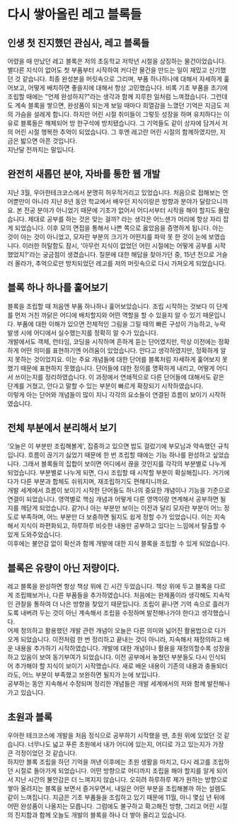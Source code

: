 # 다시 쌓아올린 레고 블록들
 
## 인생 첫 진지했던 관심사, 레고 블록들
 
어렸을 때 만났던 레고 블록은 저의 초등학교 저학년 시절을 상징하는 물건이었습니다.  
별다른 지식이 없어도 첫 부품부터 시작하여 커다란 물건을 만드는 일이 재밌고 신기했던 것 같습니다.
최종 완성본을 머릿속으로 그리며, 부품 하나하나에 대해서 자세하게 훑어보고, 어떻게 배치하면 좋을지에 대해서 항상 고민했습니다.
비록 기초 부품을 초기에 조립할 때에는 "언제 완성하지?"라는 생각과 함께 지루한 일처럼 느껴졌습니다.
그런데도 계속 블록을 쌓으면, 완성품이 되는게 보일 때마다 희열감을 느꼈던 기억은 지금도 저의 가슴을 설레게 합니다.
하지만 어린 시절 취미들이 그렇듯 성장을 하며 유치하다는 이유로 블록들은 해체되어 방 한구석에 방치됐습니다.
그 기억들도 같이 상자에 담겨서 저의 어린 시절 행복한 추억이 되었습니다.
그 후엔 레고란 어린 시절의 함께하였지만, 지금은 밟으면 아픈 것입니다.  
지난달 전까지는 말입니다.
 
## 완전히 새롭던 분야, 자바를 통한 웹 개발
 
지난 3월, 우아한테크코스에서 분명히 허우적거리고 있었습니다.
처음으로 접해보는 언어뿐만이 아니라 지난 8년 동안 학교에서 배우던 지식이랑은 방향과 분야가 달랐으니까요.
본 전공 분야가 아니었기 때문에 기초가 없어서 어디서부터 시작을 해야 할지도 몰랐습니다.
제대로 공부를 하는 것은 맞는 걸까? 라는 생각은 어느샌가 머리에 항상 자리 잡게 되었습니다.
이후 모의 면접을 통해서 나쁜 쪽으로 옳았음을 증명하게 됩니다.
아는 것이 아는 것이 아니었고, 모자란 부분의 크기가 어떤지를 파악 못 한 것이 눈에 보였습니다.
이러한 허탈함도 잠시, '아무런 지식이 없었던 어린 시절에는 어떻게 공부를 시작했었지?'라는 궁금점이 생겼습니다.
질문에 대한 해답을 찾아가던 중, 15년 전으로 거슬러 올라가, 추억으로만 방치되었던 레고를 저의 머릿속으로 다시 가져오게 되었습니다.
 
## 블록 하나 하나를 훝어보기
 
블록을 조립할 때 처음엔 부품 하나하나 훑어보았습니다.
조립 시작하는 것보다 이 단계를 먼저 거친 까닭은 어디에 배치할지와 어떤 역할을 할 수 있을지 알 수 있기 때문입니다.
부품에 대한 이해가 있으면 전체적인 그림을 그릴 때의 빠른 구성이 가능하고, 누락 발생 시에 어디에서 실수했는지를 정확히 알 수가 있습니다.  
개발에서도 객체, 런타임, 코딩을 시작하며 흔하게 듣는 단어였지만, 막상 이전에는 정확하게 어떤 의미를 표현하기엔 어려움이 있었습니다.
안다고 생각하였지만, 정확하게 알지 못하는 것이었지요.
이는 주요 개념들에 대한 단어를 블록처럼 자세하게 훑어보지 못했기 때문에 표현하지 못했습니다.
단어들에 대한 정의를 명확하게 내리고, 어떻게 어디서 쓰이는지를 정리하였습니다.
이 과정에서 연쇄적으로 다른 단어들에 대해서도 같은 단계를 거쳤고, 안다고 말할 수 있는 부분이 빠르게 확장되기 시작하였습니다.  
이렇게 아는 단어와 개념들이 많이 지니 각각의 요소들이 연결된 흐름이 보이기 시작하였습니다.
 
## 전체 부분에서 분리해서 보기
 
‘오늘은 이 부분만 조립해볼게', 집중하고 있으면 밥도 걸렀기에 부모님과 약속했던 규칙입니다.
흐름이 끊기기 싫었기 때문에 한 번 조립할 때에는 기능 하나를 완성하고 싶었습니다.
그래서 블록들의 집합이 보이면 어디에서 끊을 것인지를 각각의 부분별로 나누게 되었습니다.
부분별로 나누게 되면, 다시 조립할 때 시작할 부분이 확실해집니다.
거기에다가 다른 부분과 합체도 쉬워지며, 재조립하기도 편해지니까요.  
개발 세계에서 흐름이 보이기 시작한 단어들도 하나의 중요한 개념이나 기능을 기준으로 연결이 되었습니다.
영역별로 핵심 개념과 어떻게 다른 영역이랑 연계해서 공부하면 될지를 깨닫게 되었습니다.
같거나 아는 부분만 보이는 이전과 달리 모자란 부분이 어느 정도로 부족하며, 어느 부분만 더 보충하면 될지도 쉽게 정할 수가 있었습니다.
이는 지속해서 지식이 파편화되고, 하루하루 비슷한 내용만 공부하고 있다는 느낌에서 탈출할 수 있게 도와주었습니다.  
이후에는 불안감 없이 확산과 함께 개발에 대한 지식 블록을 조립할 수 있게 되었습니다.
 
## 블록은 유량이 아닌 저량이다.
 
레고 블록을 완성하면 항상 책상 위에 긴 시간 두었습니다.
책상 위에 두고 블록을 다르게 조립해보거나, 다른 부품들을 추가하였습니다.
처음에는 완제품이라 생각해도 지속적인 관찰을 통하여 더 나은 방향을 찾았기 때문입니다.
조립이 끝나면 기억 속으로 흘러가도록 내버려 두는 것이 아닌 계속해서 조립을 수정하며 발전해나가야 한다고 생각했습니다.  
어제 정의하고 활용했던 개발 관련 개념이 오늘은 다른 의미와 넓어진 활용법으로 다가오게 되었습니다.
이전처럼 한 번 정리하고 끝내는 것이 아니라, 지속해서 재정의하고 배운 내용을 추가하기 시작하였습니다.
개발에 대한 개념이나 활용을 재정의할수록 성장을 하고 있음이 보여 동기부여가 되었습니다.
이전 공부에서 놓쳤던 부분들도 다시 인식되어 추가해야 할 지식이 보이기 시작했습니다.
새로 배운 내용이 기존의 내용과 충돌되더라도, 어느 부분이 부족했고 보완하면 될지가 눈에 보입니다.  
공부하는 동안 지속해서 수정되며 정리한 개념들은 개발 세계에서의 저와 함께 발전해나가고 있습니다. 
 
## 초원과 블록
 
우아한 테크코스에 개발을 처음 정식으로 공부하기 시작했을 땐, 초원 위에 있었던 것 같습니다.
너무나도 넓고 푸른 초원에서 내가 어디에 있는지, 어디로 가고 있는지가 가장 큰 걱정이었던 것 같습니다.  
하지만 블록 조립을 하던 기억을 꺼낸 이후에는 초원 생활을 마치고, 다시 레고를 조립하던 시절로 돌아가게 되었습니다.
어떤 방향으로 어디까지 조립을 해야 할지를 알게 되어서 지난 시간의 불안감은 더 느껴지지 않습니다.
오히려 하루하루 제가 원하는 방향으로 쌓아 올려지는 블록을 보면서 즐거우면서, 내일은 어떤 부분을 조립해볼까 하는 설렘도 같이 느껴집니다.
지금은 기초 부품들을 조립하고 있기 때문에 11월, 아니 몇십 년 뒤에 어떤 완성품이 나올지는 모릅니다.
그럼에도 불구하고 확고해진 방향, 그리고 어린 시절의 진지함과 함께 오늘도 개발의 블록을 하나 더 쌓아 올리고 있습니다.

